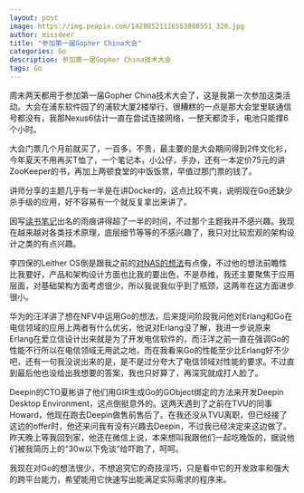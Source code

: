 ```yaml
---
layout: post
image: https://img.peapix.com/14288521116553880551_320.jpg
author: missdeer
title: "参加第一届Gopher China大会"
categories: Go
description: 参加第一届Gopher China技术大会
tags: Go
---
```

周末两天都用于参加第一届Gopher China技术大会了，这是我第一次参加这类活动。大会在浦东软件园了的浦软大厦2楼举行，很糟糕的一点是那大会堂里联通信号都没有，我那Nexus6估计一直在尝试连接网络，一整天都烫手，电池只能撑6个小时。

大会门票几个月前就买了，一百多，不贵，最主要的是大会期间得到2件文化衫，今年夏天不用再买T恤了，一个笔记本，小公仔，手办，还有一本定价75元的讲ZooKeeper的书，再加上两顿食堂的中饭饭票，早值过那门票的钱了。

讲师分享的主题几乎有一半是在讲Docker的，这点比较不爽，说明现在Go还缺少杀手级的应用，好不容易有一个就反复拿出来讲了。

因写[读书笔记](https://github.com/qyuhen/book)出名的雨痕讲得超了一半的时间，不过那个主题我并不感兴趣。我现在越来越对各类技术原理，底层细节等等的不感兴趣了，我只对比较宏观的架构设计之类的有点兴趣。

李四保的Leither OS倒是跟我之前的[对NAS的想法](/2015/04/nas-wanted/)有点像，不过他的想法前瞻性比我要好，产品和架构设计方面也比我的要出色，不是恭维，我还主要聚焦于应用层面，对基础架构方面考虑很少，所以我说我似乎到了瓶颈，这两年在这方面进步很小。

华为的汪洋讲了想在NFV中运用Go的想法，后来提问阶段我问他对Erlang和Go在电信领域的应用上两者有什么优劣，他说对Erlang没了解，我进一步说原来Erlang在爱立信设计出来就是为了开发电信软件的，而汪洋之前一直在强调Go的性能不行所以在电信领域无用武之地，而在我看来Go的性能至少比Erlang好不少吧，还有一句我没说出来的是，是不是过分夸大了电信领域对性能的要求。不过直到最后他也没给出我想要的答案，我也只好算了，再深究就成打人脸了。

Deepin的CTO夏彬讲了他们用GIR生成Go的GObject绑定的方法来开发Deepin Desktop Environment，这点倒挺意外的。这两天遇到了之前在TVU的同事Howard，他现在跑去Deepin做售前售后了。在我还没从TVU离职，但已经接了这边的offer时，他还来问我有没有兴趣去Deepin，不过我已经决定来这边做了。昨天晚上等我回到家，他还在微信上说，本来想叫我跟他们一起吃晚饭的，据说他们被我简历上的“30w以下免谈”给吓跑了，呵呵。

我现在对Go的想法很少，不想追究它的奇技淫巧，只是看中它的开发效率和强大的跨平台能力，希望能用它快速写出能满足实际需求的程序来。
